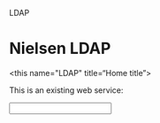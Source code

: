 LDAP

# Nielsen LDAP

<this name="LDAP" title=“Home title”>
</this>

This is an existing web service:

<interface name="Authenticate" protocol="SOAP/HTTP" return="User information">
<input>
  <value name="email" type="text" />
  <value name="password" type="text" />
</input>
<output>
  <value name="user" type="text" />
  <value name="groups" type="list" />
</output>
</interface>